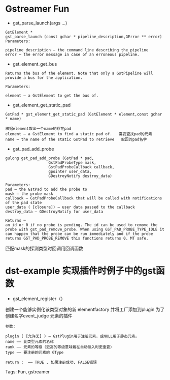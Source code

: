 # Gstreamer Fun
 
* gst_parse_launch(args ...)

```
GstElement *
gst_parse_launch (const gchar * pipeline_description,GError ** error)
Parameters:

pipeline_description – the command line describing the pipeline
error – the error message in case of an erroneous pipeline.
```

* gst_element_get_bus
```
Returns the bus of the element. Note that only a GstPipeline will provide a bus for the application.

Parameters:

element – a GstElement to get the bus of.
```

* gst_element_get_static_pad 

```
GstPad * gst_element_get_static_pad (GstElement * element,const gchar * name)

根据element取出一个name的存在pad
element – a GstElement to find a static pad of.   需要查找pad的元素
name – the name of the static GstPad to retrieve   取回的pad名字
```

* gst_pad_add_probe

```
gulong gst_pad_add_probe (GstPad * pad,
                   GstPadProbeType mask,
                   GstPadProbeCallback callback,
                   gpointer user_data,
                   GDestroyNotify destroy_data)

Parameters:
pad – the GstPad to add the probe to
mask – the probe mask
callback – GstPadProbeCallback that will be called with notifications of the pad state
user_data ( [closure]) – user data passed to the callback
destroy_data – GDestroyNotify for user_data

Returns – 
an id or 0 if no probe is pending. The id can be used to remove the probe with gst_pad_remove_probe. When using GST_PAD_PROBE_TYPE_IDLE it can happen that the probe can be run immediately and if the probe returns GST_PAD_PROBE_REMOVE this functions returns 0. MT safe.

```
匹配mask的探测类型时回调用回调函数

# dst-example 实现插件时例子中的gst函数

* gst_element_register（） 

创建一个能够实例化该类型对象的新 elementfactory 并将工厂添加到plugin
为了创建名字event_judge 元素的插件
```
参数：

plugin ( [允许无] ) – GstPlugin用于注册元素，或NULL用于静态元素。
name —— 此类型元素的名称
rank —— 元素的等级（更高的等级意味着在自动插入时更重要）
type —— 要注册的元素的 GType

return :  —— TRUE , 如果注册成功, FALSE错误

```


Tags:
  Fun, gstreamer